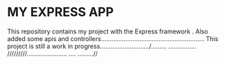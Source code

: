MY EXPRESS APP
====
This repository contains my project with the Express framework .
Also  added some apis and controllers...........................................................
This project is still a work in progress............................/.........
................
/////////.......................
....
.........//
